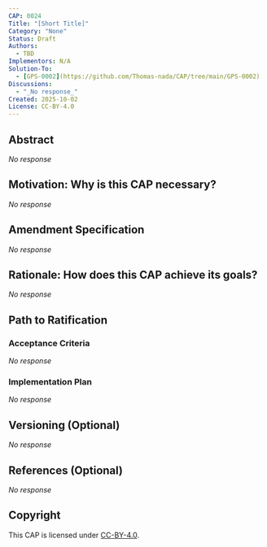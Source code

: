 ```yaml
---
CAP: 0024
Title: "[Short Title]"
Category: "None"
Status: Draft
Authors:
  - TBD
Implementors: N/A
Solution-To:
  - [GPS-0002](https://github.com/Thomas-nada/CAP/tree/main/GPS-0002)
Discussions:
  - "_No response_"
Created: 2025-10-02
License: CC-BY-4.0
---
```


## Abstract

_No response_

## Motivation: Why is this CAP necessary?

_No response_

## Amendment Specification

_No response_

## Rationale: How does this CAP achieve its goals?

_No response_

## Path to Ratification

### Acceptance Criteria

_No response_

### Implementation Plan

_No response_

## Versioning (Optional)

_No response_

## References (Optional)

_No response_

## Copyright

This CAP is licensed under [CC-BY-4.0](https://creativecommons.org/licenses/by/4.0/legalcode).
